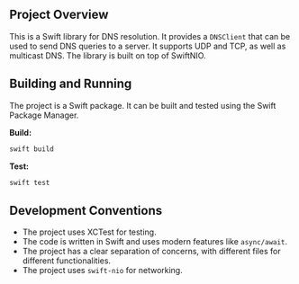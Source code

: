 ## Project Overview

This is a Swift library for DNS resolution. It provides a `DNSClient` that can be used to send DNS queries to a server. It supports UDP and TCP, as well as multicast DNS. The library is built on top of SwiftNIO.

## Building and Running

The project is a Swift package. It can be built and tested using the Swift Package Manager.

**Build:**
```swift
swift build
```

**Test:**
```swift
swift test
```

## Development Conventions

*   The project uses XCTest for testing.
*   The code is written in Swift and uses modern features like `async/await`.
*   The project has a clear separation of concerns, with different files for different functionalities.
*   The project uses `swift-nio` for networking.
